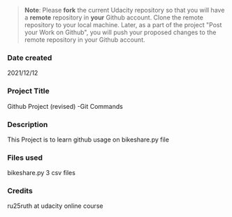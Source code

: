 >**Note**: Please **fork** the current Udacity repository so that you will have a **remote** repository in **your** Github account. Clone the remote repository to your local machine. Later, as a part of the project "Post your Work on Github", you will push your proposed changes to the remote repository in your Github account.

### Date created
2021/12/12

### Project Title
Github Project (revised) -Git Commands

### Description
This Project is to learn github usage on bikeshare.py file

### Files used
bikeshare.py
3 csv files

### Credits
ru25ruth at udacity online course
